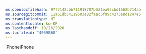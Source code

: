 ```yaml
---
ms.openlocfilehash: 97f2142cbb711918707b621ea05cbd1662b714ab
ms.sourcegitcommit: 11a61db54119503e82faec5f99c4273e8d1247e5
ms.translationtype: HT
ms.contentlocale: ko-KR
ms.lasthandoff: 10/16/2020
ms.locfileid: "4069868"
---
```

<span data-ttu-id="12db3-101">iPhone</span><span class="sxs-lookup"><span data-stu-id="12db3-101">iPhone</span></span>